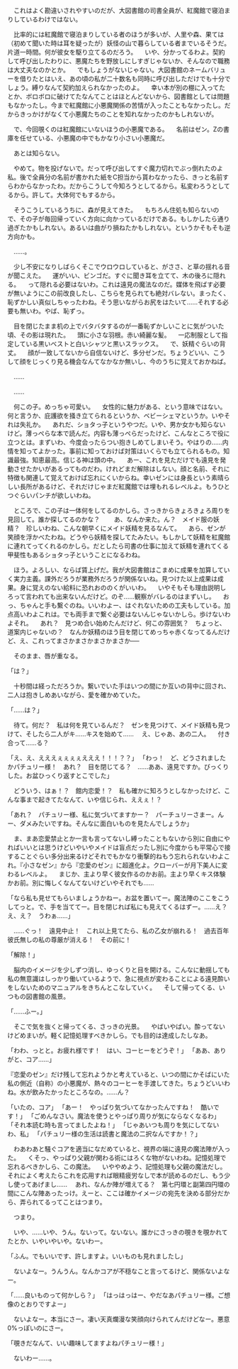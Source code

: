 　これはよく勘違いされやすいのだが、大図書館の司書全員が、紅魔館で寝泊まりしているわけではない。

　比率的には紅魔館で寝泊まりしている者のほうが多いが、人里や森、果ては（初めて聞いた時は耳を疑ったが）妖怪の山で暮らしている者までいるそうだ。片道一時間。何が彼女を駆り立てるのだろう。
　いや、分かってるわよ。契約して呼び出したわりに、悪魔たちを野放しにしすぎじゃないか、そんなので職務は大丈夫なのかとか。
　でもしょうがないじゃない。大図書館のネームバリューを借りたとはいえ、あの頃の私が二十数名も同時に呼び出しただけでも十分でしょう。縛りなんて契約加えられなかったのよ。
　幸い本が別の棚に入ってたとか、ボロボロに破けてたなんてことはほとんどないから、図書館としては問題もなかったし。今まで紅魔館に小悪魔関係の苦情が入ったこともなかったし。だからきっかけがなくて小悪魔たちのことを知れなかったのかもしれないが。


　で、今回覗くのは紅魔館にいないほうの小悪魔である。
　名前はゼン。Zの書庫を任せている、小悪魔の中でもかなり小さい小悪魔だ。

　あとは知らない。

　やめて。物を投げないで。だって呼び出してすぐ魔力切れでぶっ倒れたのよ私。後で全員分の名前が書かれた紙をC担当から貰わなかったら、きっと名前すらわからなかったわ。だからこうして今知ろうとしてるから。私変わろうとしてるから。許して。大体何でもするから。

　そうこうしているうちに、森が見えてきた。
　もちろん住処も知らないので、その子が毎回帰っていく方向に向かっているだけである。もしかしたら通り過ぎたかもしれない。あるいは曲がり損ねたかもしれない。というかそもそも逆方向かも。

　……。

　少し不安になりしばらくそこでウロウロしていると、がささ、と草の揺れる音が聞こえた。
　運がいい、ビンゴだ。すぐに聞き耳を立てて、木の後ろに隠れる。
　って隠れる必要はないわ。これは遠見の魔法なのだ。媒体を飛ばす必要が無いようにこの前改良したし、こちらを見られても絶対バレない。まったく、恥ずかしい真似しちゃったわね。そう思いながらお尻をはたいて……それする必要も無いわ。やば、恥ずっ。

　目を閉じたまま机の上でバタバタするのが一番恥ずかしいことに気がついた頃、その影は現れた。
　頭に小さな羽根。赤い綺麗な髪。
　一応制服として指定している黒いベストと白いシャツと黒いスラックス。
　で、妖精ぐらいの背丈。
　顔が一致してないから自信ないけど、多分ゼンだ。ちょうどいい、こうして顔をじっくり見る機会なんてなかなか無いし、今のうちに覚えておかねば。

　……

　……

　何この子。めっちゃ可愛い。
　女性的に魅力がある、という意味ではない。何と言うか、庇護欲を掻き立てられるというか、ベビーシェマというか。いやそれは失礼か。
　あれだ、ショタっ子というやつだ。いや、男か女かも知らないけど。薄っぺらな本で読んだ。内容も薄っぺらだったけど、こんなところで役に立つとは。まずいわ、今度会ったらつい抱きしめてしまいそう。やはりの……内情を知ってよかった。事前に知っておけば対策はいくらでも立てられるもの。知識最強。知恵最高。信じる神は頭の中。
　あー、これを見ただけでも遠見を発動させたかいがあるってものだわ。けれどまだ解除はしない。顔と名前、それに特徴も関連して覚えておけば忘れにくいからね。幸いゼンには身長という素晴らしい長所があるけど、それだけじゃまだ紅魔館では埋もれるレベルよ。もうひとつぐらいパンチが欲しいわね。

　ところで、この子は一体何をしてるのかしら。さっきからきょろきょろ周りを見回して。誰か探してるのかな？　
　あ、なんか来た。ん？　メイド服の妖精？　珍しいわね、こんな朝早くにメイド妖精を見るなんて。
　あら、ゼンが笑顔を浮かべたわね。どうやら妖精を探してたみたい。もしかして妖精を紅魔館に連れてってくれるのかしら。だとしたら司書の仕事に加えて妖精を連れてくる甲斐性もあるショタっ子ということになるわね。

　ほう。よろしい、ならば賃上げだ。我が大図書館はこまめに成果を加算していく実力主義。課外だろうが業務外だろうが関係ないね。見つけた以上成果は成果。身に覚えのない給料に恐れおののくがいいわ。
　いやそもそも理由説明しろって言われても出来ないんだけど。のぞ……観察がバレるのはまずいし。
　おっ、ちゃんと手も繋ぐのね。いいわよー、はぐれないための工夫もしている。加点高いわよこれは。でも両手まで繋ぐ必要はないんじゃないかしら。歩けないわよそれ。
　あれ？　見つめ合い始めたんだけど、何この雰囲気？　ちょっと、道案内じゃないの？　なんか妖精のほう目を閉じてめっちゃ赤くなってるんだけど、え、これってまさかまさかまさかまさか──

　そのまま、唇が重なる。

「は？」

　十秒間は経っただろうか。繋いでいた手はいつの間にか互いの背中に回され、二人は抱きしめあいながら、愛を確かめていた。

「……は？」

　待て。何だ？　私は何を見ているんだ？　ゼンを見つけて、メイド妖精も見つけて、そしたら二人がキ……キスを始めて……
　え、じゃあ、あの二人。
　付き合って……る？　

「え、え、えええぇぇぇぇえええ！！！？？」
「わっ！　ど、どうされましたかパチュリー様！　あれ？　目を閉じてる？　……ああ、遠見ですか。びっくりした。お盆ひっくり返すとこでした」

　どういう、はぁ！？　館内恋愛！？　私も確かに知ろうとしなかったけど、こんな事まで起きてたなんて、いや信じられ、ええぇ！？　

「あれ？　パチュリー様、私に気づいてますかー？　パーチュリーさまー。んー、ダメみたいですね。そんなに面白いものを見たんでしょうか」

　ま、まあ恋愛禁止とか一言も言ってないし縛ったこともないから別に自由にやればいいとは思うけどいやいやメイドは盲点だったし別に今度からも平常心で接することぐらい多分出来るけどそれでもかなり衝撃的ねもう忘れられないわよこれ。『小さなゼン』から『恋愛のゼン』に超進化よ。クローバーが月下美人に変わるレベルよ。
　まじか、主より早く彼女作るのかお前。主より早くキス体験かお前。別に悔しくなんてないけどいやそれでも……

「なら私も見せてもらいましょうかねー。お盆を置いてー。魔法陣のここをこうしてっと。で、手を当ててー。目を閉じれば私にも見えてくるはずー。……え？　え、え？　うわぁ……」

　……ぐっ！　遠見中止！　これ以上見てたら、私の乙女が崩れる！　過去百年彼氏無しの私の尊厳が消える！　その前に！　

「解除！」

　脳内のイメージを少しずつ消し、ゆっくりと目を開ける。こんなに動揺しても私の無意識はしっかり働いているようで、急に視点が変わることによる遠見酔いをしないためのマニュアルをきちんとこなしていく。
　そして帰ってくる、いつもの図書館の風景。

「……ふー。」

　そこで気を抜くと帰ってくる、さっきの光景。
　やばいやばい。酔ってないけどめまいが。軽く記憶処理すべきかしら。でも目的は達成したしなあ。

「わわ、っとと。お疲れ様です！　はい、コーヒーをどうぞ！」
「ああ、ありがと、コア……」

『恋愛のゼン』だけ残して忘れようかと考えていると、いつの間にかそばにいた私の側近（自称）の小悪魔が、熱々のコーヒーを手渡してきた。ちょうどいいわね。水が飲みたかったところなの。……ん？　

「いたの、コア」
「あー！　やっぱり気づいてなかったんですね！　酷いです！」
「ごめんなさい。魔法を使うとやっぱり周りが気にならなくなるわ」
「それ本読む時も言ってましたよね！」
「じゃあいつも周りを気にしてないわ、私」
「パチュリー様の生活は読書と魔法の二択なんですか！？」

　わあわあと騒ぐコアを適当になだめていると、視界の端に遠見の魔法陣が入った。
　くそっ、やっぱり父親が関わる術にはろくな物がないわね。記憶処理で忘れるべきかしら、この魔法。
　いややめよう、記憶処理も父親の魔法だし。それによく考えたらこれを応用すれば眼精疲労なしで本が読めるのだし、もう少し使ってあげまし……
　あれ、なんか陣が増えてる？　第七円環と副第四円環の間にこんな陣あったっけ。えーと、ここは確かイメージの宛先を決める部分だから、弄られてるってことはつまり。

　つまり。

　いや、……いや、うん。ないって。ないない。誰かにさっきの覗きを覗かれてたとか、いやいやいや。ないわー。

「ふん。でもいいです、許しますよ。いいものも見れましたし」

　ないよなー。うんうん。なんかコアが不穏なこと言ってるけど、関係ないよなー。

「……良いものって何かしら？」
「はっはっはー、やだなあパチュリー様。ご想像のとおりですよー」

　ないよなー。本当にさー。凄い天真爛漫な笑顔向けられてんだけどなー。悪意0%っぽいのにさー。

「覗きだなんて、いい趣味してますよねパチュリー様！」

　ないわー……。